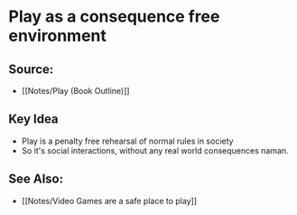 # Play as a consequence free environment

## Source:
- [[Notes/Play (Book Outline)]]

## Key Idea
- Play is a penalty free rehearsal of normal rules in society
- So it's social interactions, without any real world consequences naman.

## See Also:
- [[Notes/Video Games are a safe place to play]]

